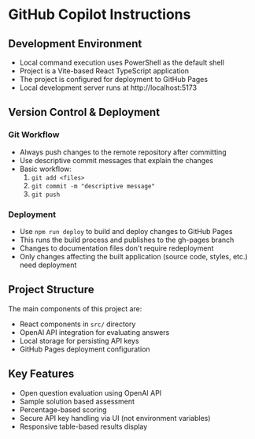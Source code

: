 # GitHub Copilot Instructions

## Development Environment

- Local command execution uses PowerShell as the default shell
- Project is a Vite-based React TypeScript application
- The project is configured for deployment to GitHub Pages
- Local development server runs at http://localhost:5173

## Version Control & Deployment

### Git Workflow
- Always push changes to the remote repository after committing
- Use descriptive commit messages that explain the changes
- Basic workflow:
  1. `git add <files>`
  2. `git commit -m "descriptive message"`
  3. `git push`

### Deployment
- Use `npm run deploy` to build and deploy changes to GitHub Pages
- This runs the build process and publishes to the gh-pages branch
- Changes to documentation files don't require redeployment
- Only changes affecting the built application (source code, styles, etc.) need deployment

## Project Structure

The main components of this project are:
- React components in `src/` directory
- OpenAI API integration for evaluating answers
- Local storage for persisting API keys
- GitHub Pages deployment configuration

## Key Features

- Open question evaluation using OpenAI API
- Sample solution based assessment
- Percentage-based scoring
- Secure API key handling via UI (not environment variables)
- Responsive table-based results display
